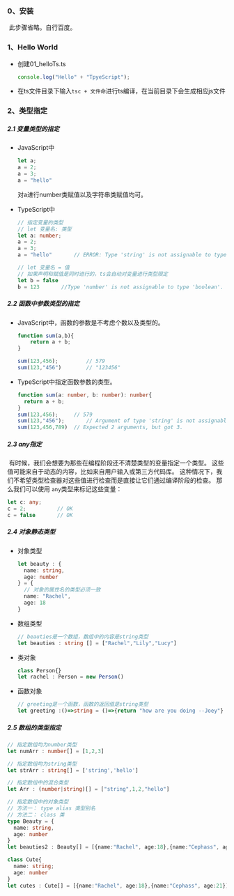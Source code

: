 ### 0、安装

​		此步骤省略。自行百度。



### 1、Hello World

- 创建01_helloTs.ts

  ```typescript
  console.log("Hello" + "TpyeScript");
  ```

- 在ts文件目录下输入`tsc + 文件命`进行ts编译，在当前目录下会生成相应js文件



### 2、类型指定

##### 2.1 变量类型的指定

- JavaScript中

  ```javascript
  let a;
  a = 2;
  a = 3;
  a = "hello"
  ```

  对a进行number类赋值以及字符串类赋值均可。

- TypeScript中

  ```typescript
  // 指定变量的类型
  // let 变量名: 类型
  let a: number;
  a = 2;
  a = 3;
  a = "hello"		// ERROR: Type 'string' is not assignable to type 'number'.
  
  // let 变量名 = 值
  // 如果声明和赋值是同时进行的，ts会自动对变量进行类型限定
  let b = false
  b = 123		//Type 'number' is not assignable to type 'boolean'.
  ```

  

##### 2.2 函数中参数类型的指定

- JavaScript中，函数的参数是不考虑个数以及类型的。

  ```javascript
  function sum(a,b){
      return a + b;
  }
  
  sum(123,456); 		// 579
  sum(123,"456")		// "123456"
  ```

  

- TypeScript中指定函数参数的类型。

  ```typescript
  function sum(a: number, b: number): number{
    return a + b;
  }
  sum(123,456);		// 579
  sum(123,"456");		// Argument of type 'string' is not assignable to parameter of type 'number'.
  sum(123,456,789)	// Expected 2 arguments, but got 3.
  ```

  

##### 2.3 any指定

​		有时候，我们会想要为那些在编程阶段还不清楚类型的变量指定一个类型。 这些值可能来自于动态的内容，比如来自用户输入或第三方代码库。 这种情况下，我们不希望类型检查器对这些值进行检查而是直接让它们通过编译阶段的检查。 那么我们可以使用 `any`类型来标记这些变量：

```typescript
let c: any;
c = 2;			// OK
c = false		// OK
```



##### 2.4 对象静态类型

- 对象类型

  ```typescript
  let beauty : {
    name: string,
    age: number
  } = {
    // 对象的属性名的类型必须一致
    name: "Rachel",
    age: 18
  }
  ```

  

- 数组类型

  ```typescript
  // beauties是一个数组，数组中的内容是string类型
  let beauties : string [] = ["Rachel","Lily","Lucy"]
  ```

  

- 类对象

  ```typescript
  class Person{}
  let rachel : Person = new Person()
  ```

  

- 函数对象

  ```typescript
  // greeting是一个函数，函数的返回值是string类型
  let greeting :()=>string = ()=>{return "how are you doing --Joey"}
  ```



##### 2.5 数组的类型指定

```typescript
// 指定数组均为number类型
let numArr : number[] = [1,2,3]

// 指定数组均为string类型
let strArr : string[] = ['string','hello']

// 指定数组中的混合类型
let Arr : (number|string)[] = ["string",1,2,"hello"]

// 指定数组中的对象类型
// 方法一： type alias 类型别名
// 方法二： class 类
type Beauty = {
  name: string,
  age: number
}
let beauties2 : Beauty[] = [{name:"Rachel", age:18},{name:"Cephass", age:21}]

class Cute{
  name: string;
  age: number
}
let cutes : Cute[] = [{name:"Rachel", age:18},{name:"Cephass", age:21}]
```



